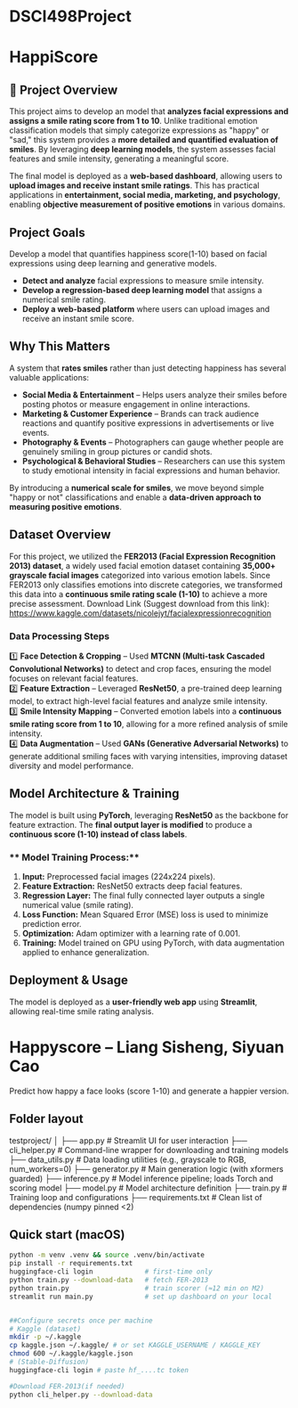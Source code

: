 # DSCI498Project
# HappiScore

## 📌 Project Overview
This project aims to develop an model that **analyzes facial expressions and assigns a smile rating score from 1 to 10**. Unlike traditional emotion classification models that simply categorize expressions as "happy" or "sad," this system provides a **more detailed and quantified evaluation of smiles**. By leveraging **deep learning models**, the system assesses facial features and smile intensity, generating a meaningful score.

The final model is deployed as a **web-based dashboard**, allowing users to **upload images and receive instant smile ratings**. This has practical applications in **entertainment, social media, marketing, and psychology**, enabling **objective measurement of positive emotions** in various domains.

## Project Goals
Develop a model that quantifies happiness score(1-10) based on facial expressions using deep learning and generative models.
- **Detect and analyze** facial expressions to measure smile intensity.
- **Develop a regression-based deep learning model** that assigns a numerical smile rating.
- **Deploy a web-based platform** where users can upload images and receive an instant smile score.

## Why This Matters
A system that **rates smiles** rather than just detecting happiness has several valuable applications:
- **Social Media & Entertainment** – Helps users analyze their smiles before posting photos or measure engagement in online interactions.
- **Marketing & Customer Experience** – Brands can track audience reactions and quantify positive expressions in advertisements or live events.
- **Photography & Events** – Photographers can gauge whether people are genuinely smiling in group pictures or candid shots.
- **Psychological & Behavioral Studies** – Researchers can use this system to study emotional intensity in facial expressions and human behavior.

By introducing a **numerical scale for smiles**, we move beyond simple "happy or not" classifications and enable a **data-driven approach to measuring positive emotions**.

## Dataset Overview
For this project, we utilized the **FER2013 (Facial Expression Recognition 2013) dataset**, a widely used facial emotion dataset containing **35,000+ grayscale facial images** categorized into various emotion labels. Since FER2013 only classifies emotions into discrete categories, we transformed this data into a **continuous smile rating scale (1-10)** to achieve a more precise assessment.
Download Link (Suggest download from this link): https://www.kaggle.com/datasets/nicolejyt/facialexpressionrecognition
### Data Processing Steps
1️⃣ **Face Detection & Cropping** – Used **MTCNN (Multi-task Cascaded Convolutional Networks)** to detect and crop faces, ensuring the model focuses on relevant facial features.  
2️⃣ **Feature Extraction** – Leveraged **ResNet50**, a pre-trained deep learning model, to extract high-level facial features and analyze smile intensity.  
3️⃣ **Smile Intensity Mapping** – Converted emotion labels into a **continuous smile rating score from 1 to 10**, allowing for a more refined analysis of smile intensity.  
4️⃣ **Data Augmentation** – Used **GANs (Generative Adversarial Networks)** to generate additional smiling faces with varying intensities, improving dataset diversity and model performance.  

##  Model Architecture & Training
The model is built using **PyTorch**, leveraging **ResNet50** as the backbone for feature extraction. The **final output layer is modified** to produce a **continuous score (1-10) instead of class labels**.

### ** Model Training Process:**
1. **Input:** Preprocessed facial images (224x224 pixels).
2. **Feature Extraction:** ResNet50 extracts deep facial features.
3. **Regression Layer:** The final fully connected layer outputs a single numerical value (smile rating).
4. **Loss Function:** Mean Squared Error (MSE) loss is used to minimize prediction error.
5. **Optimization:** Adam optimizer with a learning rate of 0.001.
6. **Training:** Model trained on GPU using PyTorch, with data augmentation applied to enhance generalization.

## Deployment & Usage
The model is deployed as a **user-friendly web app** using **Streamlit**, allowing real-time smile rating analysis.


# Happyscore  –  Liang Sisheng, Siyuan Cao
Predict how happy a face looks (score 1-10) and generate a happier version.

## Folder layout
testproject/
│
├── app.py              # Streamlit UI for user interaction
├── cli_helper.py       # Command-line wrapper for downloading and training models
├── data_utils.py       # Data loading utilities (e.g., grayscale to RGB, num_workers=0)
├── generator.py        # Main generation logic (with xformers guarded)
├── inference.py        # Model inference pipeline; loads Torch and scoring model
├── model.py            # Model architecture definition
├── train.py            # Training loop and configurations
├── requirements.txt    # Clean list of dependencies (numpy pinned <2)

## Quick start (macOS)
```bash
python -m venv .venv && source .venv/bin/activate
pip install -r requirements.txt
huggingface-cli login             # first-time only
python train.py --download-data   # fetch FER-2013
python train.py                   # train scorer (≈12 min on M2)
streamlit run main.py             # set up dashboard on your local


##Configure secrets once per machine
# Kaggle (dataset)
mkdir -p ~/.kaggle
cp kaggle.json ~/.kaggle/ # or set KAGGLE_USERNAME / KAGGLE_KEY
chmod 600 ~/.kaggle/kaggle.json
# (Stable-Diffusion)
huggingface-cli login # paste hf_....tc token

#Download FER-2013(if needed)
python cli_helper.py --download-data
